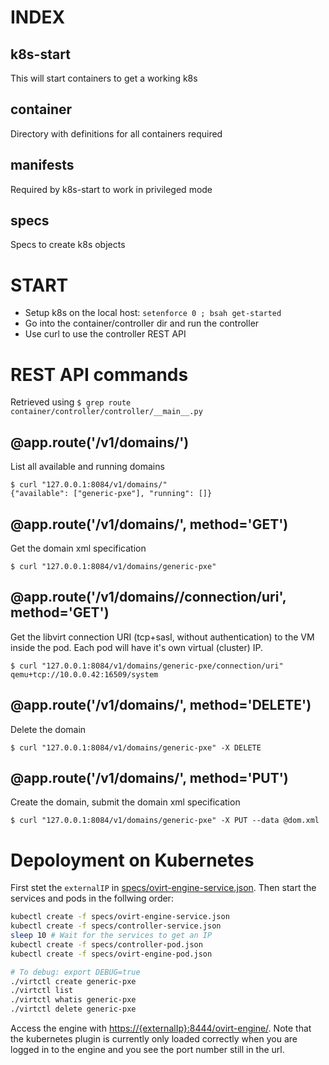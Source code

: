 # INDEX

k8s-start
---------
This will start containers to get a working k8s

container
---------
Directory with definitions for all containers required

manifests
---------
Required by k8s-start to work in privileged mode

specs
-----
Specs to create k8s objects


# START

- Setup k8s on the local host: `setenforce 0 ; bsah get-started`
- Go into the container/controller dir and run the controller
- Use curl to use the controller REST API

# REST API commands

Retrieved using `$ grep route container/controller/controller/__main__.py`

## @app.route('/v1/domains/')
List all available and running domains

    $ curl "127.0.0.1:8084/v1/domains/"
    {"available": ["generic-pxe"], "running": []}

## @app.route('/v1/domains/<name>', method='GET')
Get the domain xml specification

    $ curl "127.0.0.1:8084/v1/domains/generic-pxe"

## @app.route('/v1/domains/<name>/connection/uri', method='GET')
Get the libvirt connection URI (tcp+sasl, without authentication) to the
VM inside the pod.
Each pod will have it's own virtual (cluster) IP.

    $ curl "127.0.0.1:8084/v1/domains/generic-pxe/connection/uri"
    qemu+tcp://10.0.0.42:16509/system

## @app.route('/v1/domains/<name>', method='DELETE')
Delete the domain

    $ curl "127.0.0.1:8084/v1/domains/generic-pxe" -X DELETE

## @app.route('/v1/domains/<name>', method='PUT')
Create the domain, submit the domain xml specification

    $ curl "127.0.0.1:8084/v1/domains/generic-pxe" -X PUT --data @dom.xml

# Depoloyment on Kubernetes

First stet the `externalIP` in
[specs/ovirt-engine-service.json](specs/ovirt-engine-service.json). Then start
the services and pods in the follwing order:

```bash
kubectl create -f specs/ovirt-engine-service.json
kubectl create -f specs/controller-service.json
sleep 10 # Wait for the services to get an IP
kubectl create -f specs/controller-pod.json
kubectl create -f specs/ovirt-engine-pod.json

# To debug: export DEBUG=true
./virtctl create generic-pxe
./virtctl list
./virtctl whatis generic-pxe
./virtctl delete generic-pxe
```

Access the engine with
[https://{externalIp}:8444/ovirt-engine/](https://{externalIp}:8444/ovirt-engine/).
Note that the kubernetes plugin is currently only loaded correctly when you are
logged in to the engine and you see the port number still in the url.
